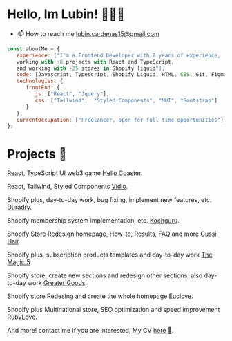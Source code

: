 # Hello, Im Lubin! 👨🏻‍💻
- 📫 How to reach me lubin.cardenas15@gmail.com
```javascript
const aboutMe = {
   experience: ["I'm a Frontend Developer with 2 years of experience,
   working with +8 projects with React and TypeScript,
   and working with +25 stores in Shopify liquid"],
   code: [Javascript, Typescript, Shopify Liquid, HTML, CSS, Git, Figma],
   technologies: {
      frontEnd: {
         js: ["React", "Jquery"],
         css: ["Tailwind",  "Styled Components", "MUI", "Bootstrap"]
      }
   },
   currentOccupation: ["Freelancer, open for full time opportunities"]
};
```
# Projects 📁

<p>React, TypeScript UI web3 game <a target="_BLANK" href="https://www.play.hellocoaster.io">Hello Coaster</a>.</p>
<p>React, Tailwind, Styled Components <a target="_BLANK" href="https://vidlo.video/">Vidlo</a>.</p>

<p>Shopify plus, day-to-day work, bug fixing, implement new features, etc. <a target="_BLANK" href="duradry.com">Duradry</a>.</p>
<p>Shopify membership system implementation, etc. <a target="_BLANK" href="kochguru.ch">Kochguru</a>.</p>
<p>Shopify Store Redesign homepage, How-to, Results, FAQ and more <a target="_BLANK" href="gussihair.com">Gussi Hair</a>.</p>
<p>Shopify plus, subscription products templates and day-to-day work <a target="_BLANK" href="themagic5.com">The Magic 5</a>.</p>
<p>Shopify store, create new sections and redesign other sections, also day-to-day work <a target="_BLANK" href="eatgreatergoods.com">Greater Goods</a>.</p>
<p>Shopify store Redesing and create the whole homepage <a target="_BLANK" href="euclove.com.au">Euclove</a>.</p>
<p>Shopify plus Multinational store, SEO optimization and speed improvement <a target="_BLANK" href="rubylove.com">RubyLove</a>.</p>
<p>And more! contact me if you are interested, My CV <a target="_BLANK" href="https://drive.google.com/file/d/1cKO5DEmMaTVrzObkjnS7jtHwk-jJEbcQ/view?usp=share_link
">here 📌</a>.</p>


<!---
lubinhc/lubinhc is a ✨ special ✨ repository because its `README.md` (this file) appears on your GitHub profile.
You can click the Preview link to take a look at your changes.
--->
